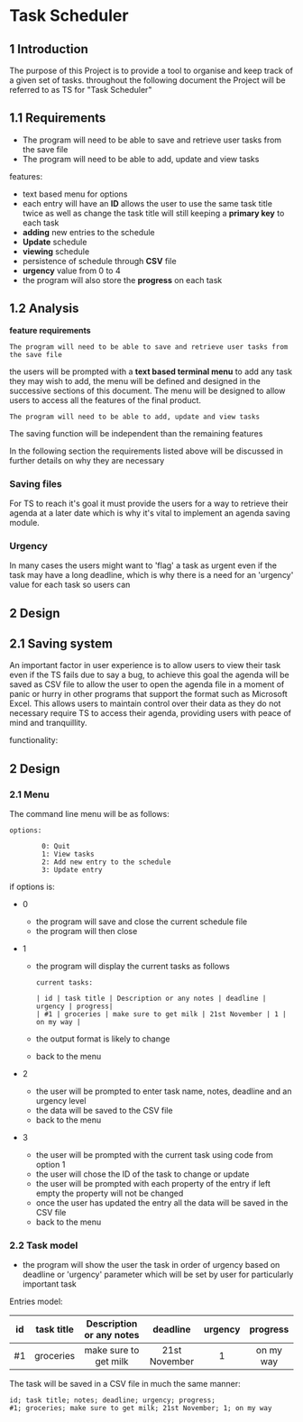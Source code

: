 # Task Scheduler

## 1 Introduction

The purpose of this Project is to provide a tool to organise and keep track of a given set of tasks. throughout the following document the Project will be referred to as TS for "Task Scheduler"

## 1.1 Requirements

- The program will need to be able to save and retrieve user tasks from the save file
- The program will need to be able to add, update and view tasks

features:

- text based menu for options
- each entry will have an **ID** allows the user to use the same task title twice as well as change the task title will still keeping a **primary key** to each task
- **adding** new entries to the schedule
- **Update** schedule
- **viewing** schedule
- persistence of schedule through **CSV** file
- **urgency** value from 0 to 4
- the program will also store the **progress** on each task

## 1.2 Analysis
**feature requirements**

```
The program will need to be able to save and retrieve user tasks from the save file
```
the users will be prompted with a **text based terminal menu** to add any task they may wish to add, the menu will be defined and designed in the successive sections of this document. The menu will be designed to allow users to access all the features of the final product.

```
The program will need to be able to add, update and view tasks  
```
The saving function will be independent than the remaining features

In the following section the requirements listed above will be discussed in further details on why they are necessary

### Saving files

For TS to reach it's goal it must provide the users for a way to retrieve their agenda at a later date which is why it's vital to implement an agenda saving module.

### Urgency

In many cases the users might want to 'flag' a task as urgent even if the task may have a long deadline, which is why there is a need for an 'urgency' value for each task so users can

## 2 Design

## 2.1 Saving system

An important factor in user experience is to allow users to view their task even if the TS fails due to say a bug, to achieve this goal the agenda will be saved as CSV file to allow the user to open the agenda file in a moment of panic or hurry in other programs that support the format such as Microsoft Excel. This allows users to maintain control over their data as they do not necessary require TS to access their agenda, providing users with peace of mind and tranquillity.



functionality:

## 2 Design

### 2.1 Menu

The command line menu will be as follows:

```code
options:

		0: Quit
		1: View tasks
		2: Add new entry to the schedule
		3: Update entry
```

if options is:

- 0

	- the program will save and close the current schedule file
	- the program will then close

- 1

	- the program will display the current tasks as follows

		```code
		current tasks:

		| id | task title | Description or any notes | deadline | urgency | progress|
		| #1 | groceries | make sure to get milk | 21st November | 1 | on my way |
		```

	- the output format is likely to change

	- back to the menu

- 2

	- the user will be prompted to enter task name, notes, deadline and an urgency level
	- the data will be saved to the CSV file
	- back to the menu

- 3

	- the user will be prompted with the current task using code from option 1
	- the user will chose the ID of the task to change or update
	- the user will be prompted with each property of the entry if left empty the property will not be changed
	- once the user has updated the entry all the data will be saved in the CSV file
	- back to the menu

### 2.2 Task model


- the program will show the user the task in order of urgency based on deadline or 'urgency' parameter which will be set by user for particularly important task

Entries model:

| id   | task title | Description or any notes |   deadline    | urgency | progress  |
| :--: | :--------: | :----------------------: | :-----------: | :-----: | :-------: |
| #1   | groceries  |  make sure to get milk   | 21st November |    1    | on my way |

The task will be saved in a CSV file in much the same manner:

```csv
id; task title; notes; deadline; urgency; progress;
#1; groceries; make sure to get milk; 21st November; 1; on my way
```
